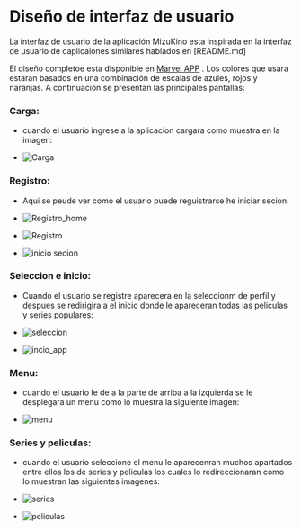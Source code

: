 # Diseño de interfaz de usuario
La interfaz de usuario de la aplicación MizuKino esta inspirada en la interfaz de usuario de caplicaiones similares hablados en [README.md]

El diseño completoe esta disponible en [Marvel APP](https://marvelapp.com/) . Los colores que usara estaran basados en una combinación de escalas de azules, rojos y naranjas. A continuación se presentan las principales pantallas:
### Carga:
- cuando el usuario ingrese a la aplicacion cargara como muestra en la imagen:

- ![Carga](/Images/Mockups/1.jpg)

### Registro:
- Aqui se peude ver como el usuario puede reguistrarse he iniciar secion:

- ![Registro_home](/Images/Mockups/3.jpg)
  
- ![Registro](/Images/Mockups/4.jpg)
  
- ![inicio secion](/Images/Mockups/5.jpg)

### Seleccion e inicio:
- Cuando el usuario se registre aparecera en la seleccionm de perfil y despues se redirigira a el inicio donde le apareceran todas las peliculas y series populares:

- ![seleccion](/Images/Mockups/6.jpg)
  
- ![incio_app](/Images/Mockups/7.jpg)

### Menu:
- cuando el usuario le de a la parte de arriba a la izquierda se le desplegara un menu como lo muestra la siguiente imagen:

- ![menu](/Images/Mockups/8.jpg)

### Series y peliculas:
- cuando el usuario seleccione el menu le aparecenran muchos apartados entre ellos los de series y peliculas los cuales lo redireccionaran como lo muestran las siguientes imagenes:

- ![series](/Images/Mockups/9.jpg)
  
- ![peliculas](/Images/Mockups/10.jpg)
